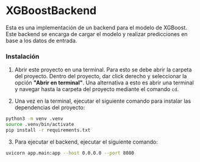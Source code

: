 # XGBoostBackend

Esta es una implementación de un backend para el modelo de XGBoost. Este backend se encarga de cargar el modelo y realizar predicciones en base a los datos de entrada.

### Instalación

1. Abrir este proyecto en una terminal. Para esto se debe abrir la carpeta del proyecto. Dentro del proyecto, dar click derecho y seleccionar la opción **"Abrir en terminal"**. Una alternativa a esto es abrir una terminal y navegar hasta la carpeta del proyecto mediante el comando `cd`.

2. Una vez en la terminal, ejecutar el siguiente comando para instalar las dependencias del proyecto:

```bash
python3 -m venv .venv
source .venv/bin/activate
pip install -r requirements.txt
```

3. Para ejecutar el backend, ejecutar el siguiente comando:

```bash
uvicorn app.main:app --host 0.0.0.0 --port 8080
```
